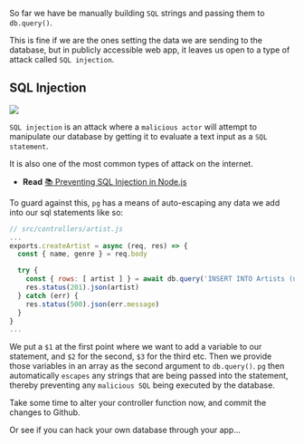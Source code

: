 So far we have be manually building `SQL` strings and passing them to `db.query()`.

This is fine if we are the ones setting the data we are sending to the database, but in publicly accessible web app, it leaves us open to a type of attack called `SQL injection`.

## SQL Injection

![](https://imgs.xkcd.com/comics/exploits_of_a_mom.png)

`SQL injection` is an attack where a `malicious actor` will attempt to manipulate our database by getting it to evaluate a text input as a `SQL statement`.

It is also one of the most common types of attack on the internet.

- **Read** [:books: Preventing SQL Injection in Node.js](https://www.veracode.com/blog/secure-development/how-prevent-sql-injection-nodejs)

To guard against this, `pg` has a means of auto-escaping any data we add into our sql statements like so:

```js
// src/controllers/artist.js
...
exports.createArtist = async (req, res) => {
  const { name, genre } = req.body

  try {
    const { rows: [ artist ] } = await db.query('INSERT INTO Artists (name, genre) VALUES ($1, $2) RETURNING *', [name, genre])
    res.status(201).json(artist)
  } catch (err) {
    res.status(500).json(err.message)
  }
}
...
```

We put a `$1` at the first point where we want to add a variable to our statement, and `$2` for the second, `$3` for the third etc. Then we provide those variables in an array as the second argument to `db.query()`. `pg` then automatically `escapes` any strings that are being passed into the statement, thereby preventing any `malicious SQL` being executed by the database.

Take some time to alter your controller function now, and commit the changes to Github.

Or see if you can hack your own database through your app...